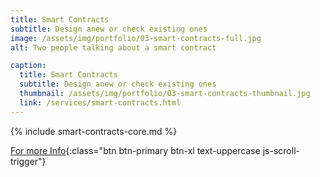 ```yaml
---
title: Smart Contracts
subtitle: Design anew or check existing ones
image: /assets/img/portfolio/03-smart-contracts-full.jpg
alt: Two people talking about a smart contract

caption:
  title: Smart Contracts
  subtitle: Design anew or check existing ones
  thumbnail: /assets/img/portfolio/03-smart-contracts-thumbnail.jpg
  link: /services/smart-contracts.html
---
```



{% include smart-contracts-core.md %}


[For more Info](/services/smart-contracts.html){:class="btn btn-primary btn-xl text-uppercase js-scroll-trigger"}

